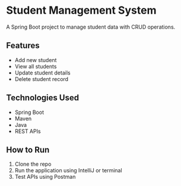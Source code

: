 # Student Management System

A Spring Boot project to manage student data with CRUD operations.

## Features
- Add new student
- View all students
- Update student details
- Delete student record

## Technologies Used
- Spring Boot
- Maven
- Java
- REST APIs

## How to Run
1. Clone the repo
2. Run the application using IntelliJ or terminal
3. Test APIs using Postman
